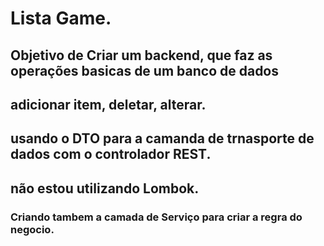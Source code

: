# Lista Game.

## Objetivo de Criar um backend, que faz as operações basicas de um banco de dados
## adicionar item, deletar, alterar.
## usando o DTO para a camanda de trnasporte de dados com o controlador REST.
## não estou utilizando Lombok.

### Criando tambem a camada de Serviço para criar a regra do negocio.

## 
